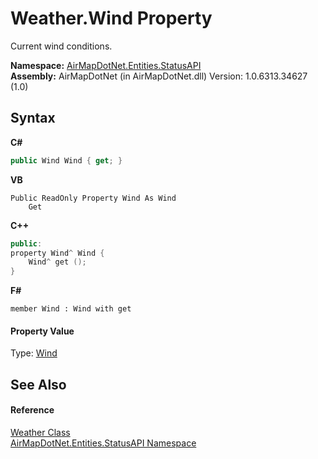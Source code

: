 # Weather.Wind Property 
 

Current wind conditions.

**Namespace:**&nbsp;<a href="12320c3a-5c84-cb32-046c-dfe03d44c547">AirMapDotNet.Entities.StatusAPI</a><br />**Assembly:**&nbsp;AirMapDotNet (in AirMapDotNet.dll) Version: 1.0.6313.34627 (1.0)

## Syntax

**C#**<br />
``` C#
public Wind Wind { get; }
```

**VB**<br />
``` VB
Public ReadOnly Property Wind As Wind
	Get
```

**C++**<br />
``` C++
public:
property Wind^ Wind {
	Wind^ get ();
}
```

**F#**<br />
``` F#
member Wind : Wind with get

```


#### Property Value
Type: <a href="6c11f7f6-6024-4b7d-ab2f-f1ac6124f4f5">Wind</a>

## See Also


#### Reference
<a href="795fa80d-48e7-5ef8-90e2-8415851a710b">Weather Class</a><br /><a href="12320c3a-5c84-cb32-046c-dfe03d44c547">AirMapDotNet.Entities.StatusAPI Namespace</a><br />